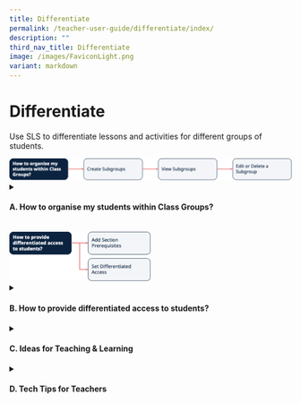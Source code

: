 ```yaml
---
title: Differentiate
permalink: /teacher-user-guide/differentiate/index/
description: ""
third_nav_title: Differentiate
image: /images/FaviconLight.png
variant: markdown
---
```

<h1>Differentiate</h1>
<p>Use SLS to differentiate lessons and activities for different groups of students.</p>
<img alt="Differentiate" src="/images/2Teacher/Flow-Differentiate1.svg">
<details>
 <summary><h4>A. How to organise my students within Class Groups?</h4></summary>
<ul>
    <li><a target="_blank" href="/teacher-user-guide/differentiate/create-subgroups/">(A1) Create Subgroups</a></li>
    <li><a target="_blank" href="/teacher-user-guide/differentiate/view-subgroups/">(A2) View Subgroups</a></li>
    <li><a target="_blank" href="/teacher-user-guide/differentiate/edit-and-delete-a-subgroup/">(A3) Edit &amp; Delete a Subgroup</a></li>
  </ul>
</details>
<br>
<img alt="Differentiate" style="width: 50%;" src="/images/2Teacher/Flow-Differentiate2.svg">
<details>
 <summary><h4>B. How to provide differentiated access to students?</h4></summary>
<ul>
<li><a target="_blank" href="/teacher-user-guide/differentiate/add-section-prerequisites/">(B1,i) Add Section Prerequisites</a></li>
<li><a target="_blank" href="/teacher-user-guide/differentiate/set-differentiated-access/">(B1,ii) Set Differentiated Access</a></li>
</ul>
</details>
<details>
<summary><h4>C. Ideas for Teaching &amp; Learning</h4></summary>
<ul>
<li><a target="_blank" href="/teachers/sls-superhero-quiz/differentiate-learning-lessons-and-activities/">(C1,i) Differentiate Learning Lessons and Activities</a></li>
<li><a target="_blank" href="http://for.edu.sg/EVS">(C1,ii) Eliciting Voices of Students with Diverse Learning Needs</a></li>
</ul>
</details>
<details>
<summary>
<h4>D. Tech Tips for Teachers</h4>
</summary>
<ol>
<li><p><strong>Must students link their iCON accounts with SLS?</strong></p>
<p> SLS will work with any Google account. However, we recommend students link their student iCON accounts to ensure seamless learning.</p>
</li>
<li><strong>How can SLS support differentiation for common curriculum subjects or the upcoming FSBB in secondary school context?</strong>
<p>Schools can utilise SLS features such as subgroups to support differentiation and/or FSBB.</p>
<p>Teachers can form subgroups within the class. This functionality is useful for FSBB as teachers can now specify scaffolding activities for students of lower readiness, and also create stretch activities for students of higher readiness after they have completed the compulsory activities.</p>
<p>Alternatively, teachers can make use of Activity Prerequisites (R20) to cater to students of different levels of readiness.</p></li>
</ol>
</details>